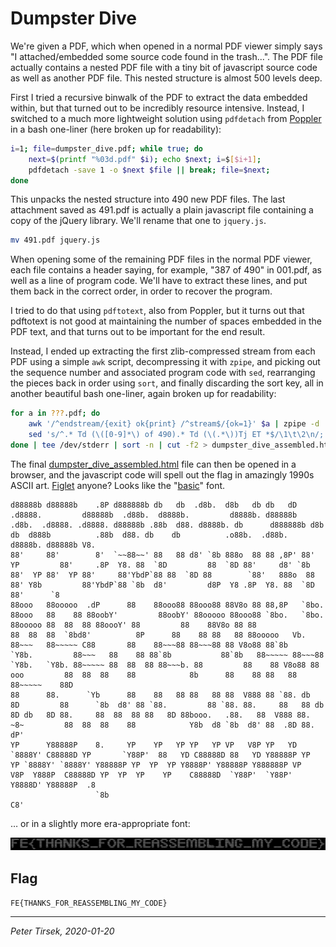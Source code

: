 # Dumpster Dive

We're given a PDF, which when opened in a normal PDF viewer simply says
"I attached/embedded some source code found in the trash...". The PDF
file actually contains a nested PDF file with a tiny bit of javascript
source code as well as another PDF file. This nested structure is
almost 500 levels deep.

First I tried a recursive binwalk of the PDF to extract the data
embedded within, but that turned out to be incredibly resource
intensive. Instead, I switched to a much more lightweight solution
using `pdfdetach` from [Poppler](https://poppler.freedesktop.org/) in a
bash one-liner (here broken up for readability):

```sh
i=1; file=dumpster_dive.pdf; while true; do
	next=$(printf "%03d.pdf" $i); echo $next; i=$[$i+1];
	pdfdetach -save 1 -o $next $file || break; file=$next;
done
```

This unpacks the nested structure into 490 new PDF files. The last
attachment saved as 491.pdf is actually a plain javascript file
containing a copy of the jQuery library. We'll rename that one to
`jquery.js`.

```sh
mv 491.pdf jquery.js
```

When opening some of the remaining PDF files in the normal PDF viewer,
each file contains a header saying, for example, "387 of 490" in
001.pdf, as well as a line of program code. We'll have to extract these
lines, and put them back in the correct order, in order to recover the
program.

I tried to do that using `pdftotext`, also from Poppler, but it turns
out that pdftotext is not good at maintaining the number of spaces
embedded in the PDF text, and that turns out to be important for the
end result.

Instead, I ended up extracting the first zlib-compressed stream from
each PDF using a simple `awk` script, decompressing it with `zpipe`,
and picking out the sequence number and associated program code with
`sed`, rearranging the pieces back in order using `sort`, and finally
discarding the sort key, all in another beautiful bash one-liner, again
broken up for readability:

```sh
for a in ???.pdf; do
	awk '/^endstream/{exit} ok{print} /^stream$/{ok=1}' $a | zpipe -d |
	sed 's/^.* Td (\([0-9]*\) of 490).* Td (\(.*\))Tj ET *$/\1\t\2\n/; s/\\\([\\()]\)/\1/g'
done | tee /dev/stderr | sort -n | cut -f2 > dumpster_dive_assembled.html
```

The final [dumpster_dive_assembled.html](dumpster_dive_assembled.html)
file can then be opened in a browser, and the javascript code will
spell out the flag in amazingly 1990s ASCII art.
[Figlet](http://www.figlet.org/) anyone? Looks like the
"[basic](http://www.figlet.org/fontdb_example.cgi?font=basic.flf)"
font.

```
d88888b d88888b    .8P d888888b db   db  .d8b.  d8b   db db   dD .d8888.         d88888b  .d88b.  d8888b.         d8888b. d88888b  .d8b.  .d8888. .d8888. d88888b .88b  d88. d8888b. db      d888888b d8b   db  d888b          .88b  d88. db    db          .o88b.  .d88b.  d8888b. d88888b V8.
88'     88'        8'  `~~88~~' 88   88 d8' `8b 888o  88 88 ,8P' 88'  YP         88'     .8P  Y8. 88  `8D         88  `8D 88'     d8' `8b 88'  YP 88'  YP 88'     88'YbdP`88 88  `8D 88        `88'   888o  88 88' Y8b         88'YbdP`88 `8b  d8'         d8P  Y8 .8P  Y8. 88  `8D 88'      `8
88ooo   88ooooo  .dP      88    88ooo88 88ooo88 88V8o 88 88,8P   `8bo.           88ooo   88    88 88oobY'         88oobY' 88ooooo 88ooo88 `8bo.   `8bo.   88ooooo 88  88  88 88oooY' 88         88    88V8o 88 88              88  88  88  `8bd8'          8P      88    88 88   88 88ooooo   Vb.
88~~~   88~~~~~ C88       88    88~~~88 88~~~88 88 V8o88 88`8b     `Y8b.         88~~~   88    88 88`8b           88`8b   88~~~~~ 88~~~88   `Y8b.   `Y8b. 88~~~~~ 88  88  88 88~~~b. 88         88    88 V8o88 88  ooo         88  88  88    88            8b      88    88 88   88 88~~~~~    88D
88      88.      `Yb      88    88   88 88   88 88  V888 88 `88. db   8D         88      `8b  d8' 88 `88.         88 `88. 88.     88   88 db   8D db   8D 88.     88  88  88 88   8D 88booo.   .88.   88  V888 88. ~8~         88  88  88    88            Y8b  d8 `8b  d8' 88  .8D 88.       dP'
YP      Y88888P    8.     YP    YP   YP YP   YP VP   V8P YP   YD `8888Y' C88888D YP       `Y88P'  88   YD C88888D 88   YD Y88888P YP   YP `8888Y' `8888Y' Y88888P YP  YP  YP Y8888P' Y88888P Y888888P VP   V8P  Y888P  C88888D YP  YP  YP    YP    C88888D  `Y88P'  `Y88P'  Y8888D' Y88888P  .8
                   `8b                                                                                                                                                                                                                                                                      C8'
```

… or in a slightly more era-appropriate font:

![Flag](dumpster_dive.png)


## Flag

`FE{THANKS_FOR_REASSEMBLING_MY_CODE}`


---
_Peter Tirsek, 2020-01-20_
